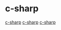 # c-sharp

[c-sharp](https://github.com/dotnet/coreclr)
[c-sharp](https://github.com/mcintyre321/OneOf)
[c-sharp](https://github.com/DEVSENSE/Phalanger)
